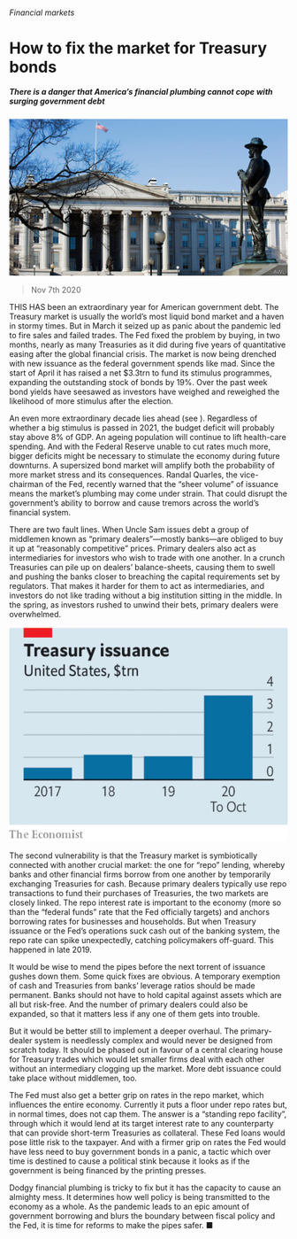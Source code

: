 ###### Financial markets

# How to fix the market for Treasury bonds 

##### There is a danger that America’s financial plumbing cannot cope with surging government debt 

![image](images/20201107_ldp502.jpg) 

> Nov 7th 2020 

THIS HAS been an extraordinary year for American government debt. The Treasury market is usually the world’s most liquid bond market and a haven in stormy times. But in March it seized up as panic about the pandemic led to fire sales and failed trades. The Fed fixed the problem by buying, in two months, nearly as many Treasuries as it did during five years of quantitative easing after the global financial crisis. The market is now being drenched with new issuance as the federal government spends like mad. Since the start of April it has raised a net $3.3trn to fund its stimulus programmes, expanding the outstanding stock of bonds by 19%. Over the past week bond yields have seesawed as investors have weighed and reweighed the likelihood of more stimulus after the election.

An even more extraordinary decade lies ahead (see ). Regardless of whether a big stimulus is passed in 2021, the budget deficit will probably stay above 8% of GDP. An ageing population will continue to lift health-care spending. And with the Federal Reserve unable to cut rates much more, bigger deficits might be necessary to stimulate the economy during future downturns. A supersized bond market will amplify both the probability of more market stress and its consequences. Randal Quarles, the vice-chairman of the Fed, recently warned that the “sheer volume” of issuance means the market’s plumbing may come under strain. That could disrupt the government’s ability to borrow and cause tremors across the world’s financial system.


There are two fault lines. When Uncle Sam issues debt a group of middlemen known as “primary dealers”—mostly banks—are obliged to buy it up at “reasonably competitive” prices. Primary dealers also act as intermediaries for investors who wish to trade with one another. In a crunch Treasuries can pile up on dealers’ balance-sheets, causing them to swell and pushing the banks closer to breaching the capital requirements set by regulators. That makes it harder for them to act as intermediaries, and investors do not like trading without a big institution sitting in the middle. In the spring, as investors rushed to unwind their bets, primary dealers were overwhelmed.

![image](images/20201107_LDC158.png) 


The second vulnerability is that the Treasury market is symbiotically connected with another crucial market: the one for “repo” lending, whereby banks and other financial firms borrow from one another by temporarily exchanging Treasuries for cash. Because primary dealers typically use repo transactions to fund their purchases of Treasuries, the two markets are closely linked. The repo interest rate is important to the economy (more so than the “federal funds” rate that the Fed officially targets) and anchors borrowing rates for businesses and households. But when Treasury issuance or the Fed’s operations suck cash out of the banking system, the repo rate can spike unexpectedly, catching policymakers off-guard. This happened in late 2019.

It would be wise to mend the pipes before the next torrent of issuance gushes down them. Some quick fixes are obvious. A temporary exemption of cash and Treasuries from banks’ leverage ratios should be made permanent. Banks should not have to hold capital against assets which are all but risk-free. And the number of primary dealers could also be expanded, so that it matters less if any one of them gets into trouble.

But it would be better still to implement a deeper overhaul. The primary-dealer system is needlessly complex and would never be designed from scratch today. It should be phased out in favour of a central clearing house for Treasury trades which would let smaller firms deal with each other without an intermediary clogging up the market. More debt issuance could take place without middlemen, too.

The Fed must also get a better grip on rates in the repo market, which influences the entire economy. Currently it puts a floor under repo rates but, in normal times, does not cap them. The answer is a “standing repo facility”, through which it would lend at its target interest rate to any counterparty that can provide short-term Treasuries as collateral. These Fed loans would pose little risk to the taxpayer. And with a firmer grip on rates the Fed would have less need to buy government bonds in a panic, a tactic which over time is destined to cause a political stink because it looks as if the government is being financed by the printing presses.

Dodgy financial plumbing is tricky to fix but it has the capacity to cause an almighty mess. It determines how well policy is being transmitted to the economy as a whole. As the pandemic leads to an epic amount of government borrowing and blurs the boundary between fiscal policy and the Fed, it is time for reforms to make the pipes safer. ■


